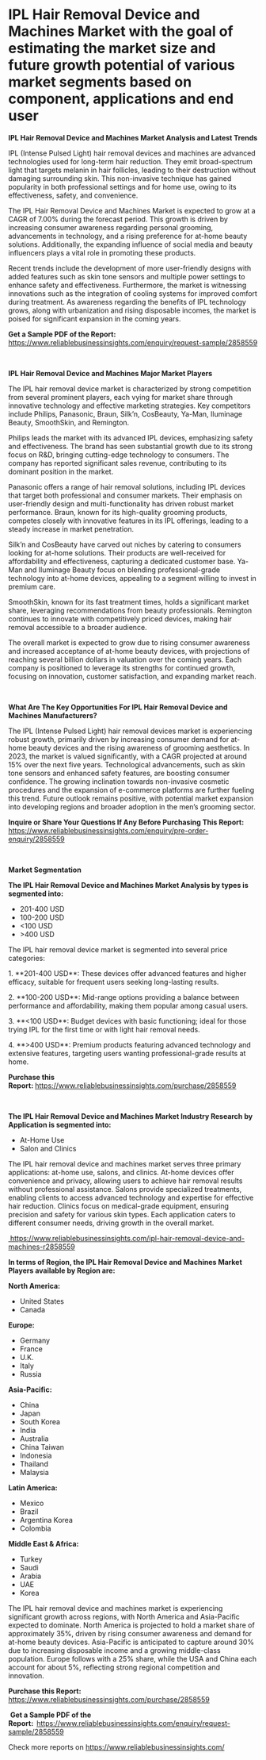 <p><h1>IPL Hair Removal Device and Machines Market with the goal of estimating the market size and future growth potential of various market segments based on component, applications and end user</h1></p><p><strong>IPL Hair Removal Device and Machines Market Analysis and Latest Trends</strong></p>
<p><p>IPL (Intense Pulsed Light) hair removal devices and machines are advanced technologies used for long-term hair reduction. They emit broad-spectrum light that targets melanin in hair follicles, leading to their destruction without damaging surrounding skin. This non-invasive technique has gained popularity in both professional settings and for home use, owing to its effectiveness, safety, and convenience.</p><p>The IPL Hair Removal Device and Machines Market is expected to grow at a CAGR of 7.00% during the forecast period. This growth is driven by increasing consumer awareness regarding personal grooming, advancements in technology, and a rising preference for at-home beauty solutions. Additionally, the expanding influence of social media and beauty influencers plays a vital role in promoting these products. </p><p>Recent trends include the development of more user-friendly designs with added features such as skin tone sensors and multiple power settings to enhance safety and effectiveness. Furthermore, the market is witnessing innovations such as the integration of cooling systems for improved comfort during treatment. As awareness regarding the benefits of IPL technology grows, along with urbanization and rising disposable incomes, the market is poised for significant expansion in the coming years.</p></p>
<p><strong>Get a Sample PDF of the Report:&nbsp;</strong> <a href="https://www.reliablebusinessinsights.com/enquiry/request-sample/2858559?utm_campaign=3113&utm_medium=2&utm_source=Github&utm_content=ia&utm_term=12032025&utm_id=ipl-hair-removal-device-and-machines">https://www.reliablebusinessinsights.com/enquiry/request-sample/2858559</a></p>
<p>&nbsp;</p>
<p><strong>IPL Hair Removal Device and Machines Major Market Players</strong></p>
<p><p>The IPL hair removal device market is characterized by strong competition from several prominent players, each vying for market share through innovative technology and effective marketing strategies. Key competitors include Philips, Panasonic, Braun, Silk’n, CosBeauty, Ya-Man, Iluminage Beauty, SmoothSkin, and Remington.</p><p>Philips leads the market with its advanced IPL devices, emphasizing safety and effectiveness. The brand has seen substantial growth due to its strong focus on R&D, bringing cutting-edge technology to consumers. The company has reported significant sales revenue, contributing to its dominant position in the market.</p><p>Panasonic offers a range of hair removal solutions, including IPL devices that target both professional and consumer markets. Their emphasis on user-friendly design and multi-functionality has driven robust market performance. Braun, known for its high-quality grooming products, competes closely with innovative features in its IPL offerings, leading to a steady increase in market penetration.</p><p>Silk’n and CosBeauty have carved out niches by catering to consumers looking for at-home solutions. Their products are well-received for affordability and effectiveness, capturing a dedicated customer base. Ya-Man and Iluminage Beauty focus on blending professional-grade technology into at-home devices, appealing to a segment willing to invest in premium care.</p><p>SmoothSkin, known for its fast treatment times, holds a significant market share, leveraging recommendations from beauty professionals. Remington continues to innovate with competitively priced devices, making hair removal accessible to a broader audience.</p><p>The overall market is expected to grow due to rising consumer awareness and increased acceptance of at-home beauty devices, with projections of reaching several billion dollars in valuation over the coming years. Each company is positioned to leverage its strengths for continued growth, focusing on innovation, customer satisfaction, and expanding market reach.</p></p>
<p>&nbsp;</p>
<p><strong>What Are The Key Opportunities For IPL Hair Removal Device and Machines Manufacturers?</strong></p>
<p><p>The IPL (Intense Pulsed Light) hair removal devices market is experiencing robust growth, primarily driven by increasing consumer demand for at-home beauty devices and the rising awareness of grooming aesthetics. In 2023, the market is valued significantly, with a CAGR projected at around 15% over the next five years. Technological advancements, such as skin tone sensors and enhanced safety features, are boosting consumer confidence. The growing inclination towards non-invasive cosmetic procedures and the expansion of e-commerce platforms are further fueling this trend. Future outlook remains positive, with potential market expansion into developing regions and broader adoption in the men’s grooming sector.</p></p>
<p><strong>Inquire or Share Your Questions If Any Before Purchasing This Report:</strong> <a href="https://www.reliablebusinessinsights.com/enquiry/pre-order-enquiry/2858559?utm_campaign=3113&utm_medium=2&utm_source=Github&utm_content=ia&utm_term=12032025&utm_id=ipl-hair-removal-device-and-machines">https://www.reliablebusinessinsights.com/enquiry/pre-order-enquiry/2858559</a></p>
<p>&nbsp;</p>
<p><strong>Market Segmentation</strong></p>
<p><strong>The IPL Hair Removal Device and Machines Market Analysis by types is segmented into:</strong></p>
<p><ul><li>201-400 USD</li><li>100-200 USD</li><li><100 USD</li><li>>400 USD</li></ul></p>
<p><p>The IPL hair removal device market is segmented into several price categories: </p><p>1. **201-400 USD**: These devices offer advanced features and higher efficacy, suitable for frequent users seeking long-lasting results.</p><p>  </p><p>2. **100-200 USD**: Mid-range options providing a balance between performance and affordability, making them popular among casual users.</p><p>  </p><p>3. **<100 USD**: Budget devices with basic functioning; ideal for those trying IPL for the first time or with light hair removal needs.</p><p>  </p><p>4. **>400 USD**: Premium products featuring advanced technology and extensive features, targeting users wanting professional-grade results at home.</p></p>
<p><strong>Purchase this Report:&nbsp;</strong><a href="https://www.reliablebusinessinsights.com/purchase/2858559?utm_campaign=3113&utm_medium=2&utm_source=Github&utm_content=ia&utm_term=12032025&utm_id=ipl-hair-removal-device-and-machines">https://www.reliablebusinessinsights.com/purchase/2858559</a></p>
<p>&nbsp;</p>
<p><strong>The IPL Hair Removal Device and Machines Market Industry Research by Application is segmented into:</strong></p>
<p><ul><li>At-Home Use</li><li>Salon and Clinics</li></ul></p>
<p><p>The IPL hair removal device and machines market serves three primary applications: at-home use, salons, and clinics. At-home devices offer convenience and privacy, allowing users to achieve hair removal results without professional assistance. Salons provide specialized treatments, enabling clients to access advanced technology and expertise for effective hair reduction. Clinics focus on medical-grade equipment, ensuring precision and safety for various skin types. Each application caters to different consumer needs, driving growth in the overall market.</p></p>
<p><a href="https://www.reliablebusinessinsights.com/ipl-hair-removal-device-and-machines-r2858559?utm_campaign=3113&utm_medium=2&utm_source=Github&utm_content=ia&utm_term=12032025&utm_id=ipl-hair-removal-device-and-machines">&nbsp;https://www.reliablebusinessinsights.com/ipl-hair-removal-device-and-machines-r2858559</a></p>
<p><strong>In terms of Region, the IPL Hair Removal Device and Machines Market Players available by Region are:</strong></p>
<p>
    <p> <strong> North America: </strong>
        <ul>
            <li>United States</li>
            <li>Canada</li>
        </ul>
        </p> 
    <p> <strong> Europe: </strong>
        <ul>
            <li>Germany</li>
            <li>France</li>
            <li>U.K.</li>
            <li>Italy</li>
            <li>Russia</li>
        </ul>
        </p> 
    <p> <strong> Asia-Pacific: </strong>
        <ul>
            <li>China</li>
            <li>Japan</li>
            <li>South Korea</li>
            <li>India</li>
            <li>Australia</li>
            <li>China Taiwan</li>
            <li>Indonesia</li>
            <li>Thailand</li>
            <li>Malaysia</li>
        </ul>
        </p> 
    <p> <strong> Latin America: </strong>
        <ul>
            <li>Mexico</li>
            <li>Brazil</li>
            <li>Argentina Korea</li>
            <li>Colombia</li>
        </ul>
        </p> 
    <p> <strong> Middle East & Africa: </strong>
        <ul>
            <li>Turkey</li>
            <li>Saudi</li>
            <li>Arabia</li>
            <li>UAE</li>
            <li>Korea</li>
        </ul>
    </p>
    </p>
<p><p>The IPL hair removal device and machines market is experiencing significant growth across regions, with North America and Asia-Pacific expected to dominate. North America is projected to hold a market share of approximately 35%, driven by rising consumer awareness and demand for at-home beauty devices. Asia-Pacific is anticipated to capture around 30% due to increasing disposable income and a growing middle-class population. Europe follows with a 25% share, while the USA and China each account for about 5%, reflecting strong regional competition and innovation.</p></p>
<p><strong>Purchase this Report: </strong><a href="https://www.reliablebusinessinsights.com/purchase/2858559?utm_campaign=3113&utm_medium=2&utm_source=Github&utm_content=ia&utm_term=12032025&utm_id=ipl-hair-removal-device-and-machines">https://www.reliablebusinessinsights.com/purchase/2858559</a></p>
<p>&nbsp;<strong>Get a Sample PDF of the Report:&nbsp;&nbsp;</strong><a href="https://www.reliablebusinessinsights.com/enquiry/request-sample/2858559?utm_campaign=3113&utm_medium=2&utm_source=Github&utm_content=ia&utm_term=12032025&utm_id=ipl-hair-removal-device-and-machines">https://www.reliablebusinessinsights.com/enquiry/request-sample/2858559</a></p>
<p><strong></strong></p>
<p>Check more reports on <a href="https://www.reliablebusinessinsights.com/?utm_campaign=3113&utm_medium=2&utm_source=Github&utm_content=ia&utm_term=12032025&utm_id=ipl-hair-removal-device-and-machines">https://www.reliablebusinessinsights.com/</a></p>